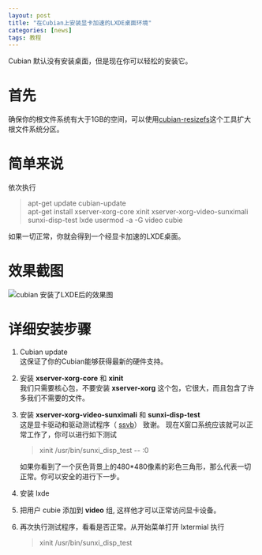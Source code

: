 ```yaml
---
layout: post
title: "在Cubian上安装显卡加速的LXDE桌面环境"
categories: [news]
tags: 教程
---
```

Cubian 默认没有安装桌面，但是现在你可以轻松的安装它。

# 首先
确保你的根文件系统有大于1GB的空间，可以使用[cubian-resizefs](http://cn.cubian.org/2013/08/12/enlarge-cubian-rootfs-partition/)这个工具扩大根文件系统分区。

# 简单来说
依次执行
> apt-get update
> cubian-update  
> apt-get install xserver-xorg-core xinit xserver-xorg-video-sunximali sunxi-disp-test lxde 
> usermod -a -G video cubie

如果一切正常，你就会得到一个经显卡加速的LXDE桌面。

# 效果截图
![cubian 安装了LXDE后的效果图](http://cubieplayer.github.io/static_files/images/cubian-lxde-gles.png)

# 详细安装步骤
1.	Cubian update  
	这保证了你的Cubian能够获得最新的硬件支持。
1.	安装 **xserver-xorg-core** 和 **xinit**  
	我们只需要核心包，不要安装 **xserver-xorg** 这个包，它很大，而且包含了许多我们不需要的文件。
1.	安装 **xserver-xorg-video-sunximali** 和 **sunxi-disp-test**  
	这是显卡驱动和驱动测试程序（ [ssvb](https://github.com/ssvb/)） 致谢。
	现在X窗口系统应该就可以正常工作了，你可以进行如下测试 
	
	> xinit /usr/bin/sunxi_disp_test -- :0
	
	如果你看到了一个灰色背景上的480*480像素的彩色三角形，那么代表一切正常。你可以安全的进行下一步。
1.	安装 lxde
1.	把用户 cubie 添加到 **video** 组, 这样他才可以正常访问显卡设备。
1.	再次执行测试程序，看看是否正常。从开始菜单打开 lxtermial 执行

	> xinit /usr/bin/sunxi_disp_test
